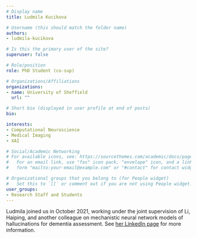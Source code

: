 ```yaml
---
# Display name
title: Ludmila Kucikova

# Username (this should match the folder name)
authors:
- ludmila-kucikova

# Is this the primary user of the site?
superuser: false

# Role/position
role: PhD Student (co-sup)

# Organizations/Affiliations
organizations:
- name: University of Sheffield
  url: ""

# Short bio (displayed in user profile at end of posts)
bio: 

interests:
- Computational Neuroscience
- Medical Imaging
- XAI

# Social/Academic Networking
# For available icons, see: https://sourcethemes.com/academic/docs/page-builder/#icons
#   For an email link, use "fas" icon pack, "envelope" icon, and a link in the
#   form "mailto:your-email@example.com" or "#contact" for contact widget.

# Organizational groups that you belong to (for People widget)
#   Set this to `[]` or comment out if you are not using People widget.
user_groups:
- Research Staff and Students
---
```


Ludmila joined us in October 2021, working under the joint supervision of Li, Haiping, and another colleague on mechanistic neural network models of hallucinations for dementia assessment. See [her LinkedIn page](https://www.linkedin.com/in/lkucikova/?originalSubdomain=uk) for more information.
